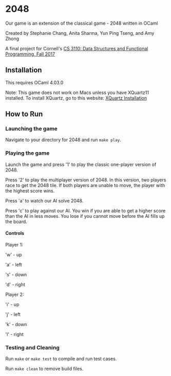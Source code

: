 # 2048

Our game is an extension of the classical game - 2048 written in OCaml

Created by Stephanie Chang, Anita Sharma, Yun Ping Tseng, and Amy Zhong

A final project for Cornell's [CS 3110: Data Structures and Functional Programming, Fall 2017](http://www.cs.cornell.edu/courses/cs3110/2016fa/) 

## Installation

This requires OCaml 4.03.0

Note: This game does not work on Macs unless you have XQuartz11 installed. To install XQuartz, go to this website:
[XQuartz Installation](https://www.xquartz.org/)

## How to Run

### Launching the game

Navigate to your directory for 2048 and run `make play`.

### Playing the game
Launch the game and press '1' to play the classic one-player version of 2048.

Press '2' to play the multiplayer version of 2048. In this version, two players race to get the 2048 tile. If both players are unable to move, the player with the highest score wins.

Press 'a' to watch our AI solve 2048.

Press 'c' to play against our AI. You win if you are able to get a higher score than the AI in less moves. You lose if you cannot move before the AI fills up the board.

#### Controls
Player 1: 

'w' - up

'a' - left

's' - down

'd' - right

Player 2: 

'i' - up

'j' - left

'k' - down

'l' - right

### Testing and Cleaning
Run `make` or `make test` to compile and run test cases.

Run `make clean` to remove build files.
